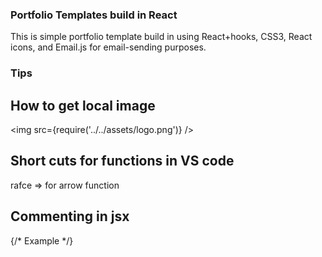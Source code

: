 ### Portfolio Templates build in React

This is simple portfolio template build in using React+hooks, CSS3, React icons, and Email.js for email-sending purposes.

### Tips

## How to get local image
<img src={require('../../assets/logo.png')} /> 

## Short cuts for functions in VS code 

rafce => for arrow function

## Commenting in jsx 
{/* Example */}
